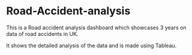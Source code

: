 # Road-Accident-analysis

This is a Road accident analysis dashboard which showcases 3 years on data of road accidents in UK.

It shows the detailed analysis of the data and is made using Tableau.
